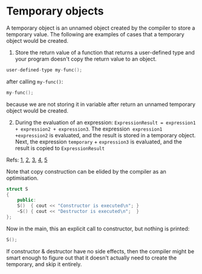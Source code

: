 # Temporary objects


A temporary object is an unnamed object created by the compiler to store a temporary value. The following are examples of cases that a temporary object would be created.
1. Store the return value of a function that returns a user-defined type and your program doesn't copy the return value to an object.
```cpp
user-defined-type my-func();
```
after calling `my-func()`:

```cpp
my-func();
```
because we are not storing it in variable after return  an unnamed temporary object would be created.


2. During the evaluation of an expression:
`ExpressionResult = expression1 + expression2 + expression3`. The expression` expression1 +expression2` is evaluated, and the result is stored in a temporary object. Next, the expression `temporary` + `expression3` is evaluated, and the result is copied to `ExpressionResult`

Refs: [1](https://docs.microsoft.com/en-us/cpp/cpp/temporary-objects?view=msvc-170&viewFallbackFrom=vs-2019), [2](https://stackoverflow.com/questions/10897799/temporary-objects-when-are-they-created-how-do-you-recognise-them-in-code), [3](https://www.cplusplus.com/forum/beginner/275448/), [4](https://en.cppreference.com/w/cpp/language/lifetime), [5](https://en.wikibooks.org/wiki/More_C%2B%2B_Idioms/Temporary_Base_Class)



Note that copy construction can be elided by the compiler as an optimisation.

```cpp
struct S
{
    public:
    S()  { cout << "Constructor is executed\n"; }
    ~S() { cout << "Destructor is executed\n";  }
};
```

Now in the main, this an explicit call to constructor, but nothing is printed:
```cpp
S();  
```
If constructor & destructor have no side effects, then the compiler might be smart enough to figure out that it doesn't actually need to create the temporary, and skip it entirely.
